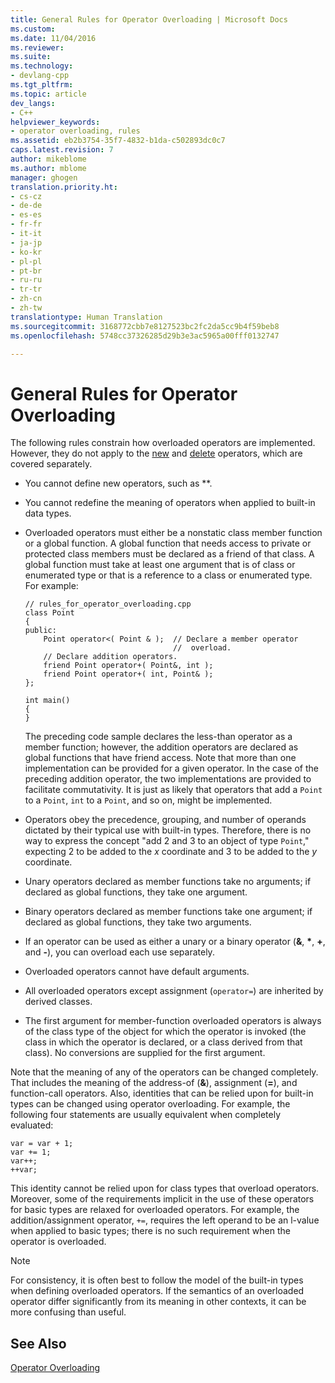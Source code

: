 ```yaml
---
title: General Rules for Operator Overloading | Microsoft Docs
ms.custom: 
ms.date: 11/04/2016
ms.reviewer: 
ms.suite: 
ms.technology:
- devlang-cpp
ms.tgt_pltfrm: 
ms.topic: article
dev_langs:
- C++
helpviewer_keywords:
- operator overloading, rules
ms.assetid: eb2b3754-35f7-4832-b1da-c502893dc0c7
caps.latest.revision: 7
author: mikeblome
ms.author: mblome
manager: ghogen
translation.priority.ht:
- cs-cz
- de-de
- es-es
- fr-fr
- it-it
- ja-jp
- ko-kr
- pl-pl
- pt-br
- ru-ru
- tr-tr
- zh-cn
- zh-tw
translationtype: Human Translation
ms.sourcegitcommit: 3168772cbb7e8127523bc2fc2da5cc9b4f59beb8
ms.openlocfilehash: 5748cc37326285d29b3e3ac5965a00fff0132747

---
```

# General Rules for Operator Overloading
The following rules constrain how overloaded operators are implemented. However, they do not apply to the [new](../cpp/new-operator-cpp.md) and [delete](../cpp/delete-operator-cpp.md) operators, which are covered separately.  
  
-   You cannot define new operators, such as **.  
  
-   You cannot redefine the meaning of operators when applied to built-in data types.  
  
-   Overloaded operators must either be a nonstatic class member function or a global function. A global function that needs access to private or protected class members must be declared as a friend of that class. A global function must take at least one argument that is of class or enumerated type or that is a reference to a class or enumerated type. For example:  
  
    ```  
    // rules_for_operator_overloading.cpp  
    class Point  
    {  
    public:  
        Point operator<( Point & );  // Declare a member operator   
                                     //  overload.  
        // Declare addition operators.  
        friend Point operator+( Point&, int );  
        friend Point operator+( int, Point& );  
    };  
  
    int main()  
    {  
    }  
    ```  
  
     The preceding code sample declares the less-than operator as a member function; however, the addition operators are declared as global functions that have friend access. Note that more than one implementation can be provided for a given operator. In the case of the preceding addition operator, the two implementations are provided to facilitate commutativity. It is just as likely that operators that add a `Point` to a `Point`, `int` to a `Point`, and so on, might be implemented.  
  
-   Operators obey the precedence, grouping, and number of operands dictated by their typical use with built-in types. Therefore, there is no way to express the concept "add 2 and 3 to an object of type `Point`," expecting 2 to be added to the *x* coordinate and 3 to be added to the *y* coordinate.  
  
-   Unary operators declared as member functions take no arguments; if declared as global functions, they take one argument.  
  
-   Binary operators declared as member functions take one argument; if declared as global functions, they take two arguments.  
  
-   If an operator can be used as either a unary or a binary operator (**&**, **\***, **+**, and **-**), you can overload each use separately.  
  
-   Overloaded operators cannot have default arguments.  
  
-   All overloaded operators except assignment (`operator=`) are inherited by derived classes.  
  
-   The first argument for member-function overloaded operators is always of the class type of the object for which the operator is invoked (the class in which the operator is declared, or a class derived from that class). No conversions are supplied for the first argument.  
  
 Note that the meaning of any of the operators can be changed completely. That includes the meaning of the address-of (**&**), assignment (**=**), and function-call operators. Also, identities that can be relied upon for built-in types can be changed using operator overloading. For example, the following four statements are usually equivalent when completely evaluated:  
  
```  
var = var + 1;  
var += 1;  
var++;  
++var;  
```  
  
 This identity cannot be relied upon for class types that overload operators. Moreover, some of the requirements implicit in the use of these operators for basic types are relaxed for overloaded operators. For example, the addition/assignment operator, `+=`, requires the left operand to be an l-value when applied to basic types; there is no such requirement when the operator is overloaded.  
  
> [!NOTE]
>  For consistency, it is often best to follow the model of the built-in types when defining overloaded operators. If the semantics of an overloaded operator differ significantly from its meaning in other contexts, it can be more confusing than useful.  
  
## See Also  
 [Operator Overloading](../cpp/operator-overloading.md)


<!--HONumber=Jan17_HO2-->


